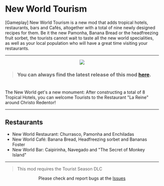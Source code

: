 # New World Tourism

<p align="left">
    [Gameplay] New World Tourism is a new mod that adds tropical hotels, restaurants, bars and Cafés, altogether with a total of nine newly designed recipes for them. Be it the new Pamonha, Banana Bread or the headfreezing fruit sorbet, the tourists cannot wait to taste all the new world specialities, as well as your local population who will have a great time visiting your restaurants.
</p>

---

<p align="center">
    <img src ="https://staticdelivery.nexusmods.com/mods/2820/images/196/196-1630445384-1489610267.jpeg">
</p>

> ### You can always find the latest release of this mod [here](https://github.com/anno-mods/New-World-Tourism/releases/latest).

<h1></h1>

<p align="left">
    The New World get's a new monument: After constructing a total of 8 Tropical Hotels, you can welcome Tourists to the Restaurant "La Reine" around Christo Redentor!
</p>

---

## Restaurants

- New World Restaurant: Churrasco, Pamonha and Enchiladas
- New World Café: Banana Bread, Headfreezing sorbet and Bananas Foster
- New World Bar: Caipirinha, Navegado and "The Secret of Monkey Island"
  
---

> This mod requires the Tourist Season DLC

<p align="center">Please check and report bugs at the <a href="https://github.com/anno-mods/New-World-Tourism/issues">Issues</a></p>
<br />
